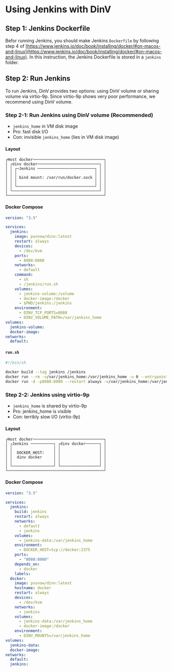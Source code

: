 # Using Jenkins with DinV


## Step 1: Jenkins Dockerfile

Befor running Jenkins, you should make Jenkins `Dockerfile` by following step 4 of [https://www.jenkins.io/doc/book/installing/docker/#on-macos-and-linux](https://www.jenkins.io/doc/book/installing/docker/#on-macos-and-linux).
In this instruction, the Jenkins Dockerfile is stored in a `jenkins` folder.

## Step 2: Run Jenkins

To run Jenkins, DinV provides two options: using DinV volume or sharing volume via virtio-9p.
Since virtio-9p shows very poor performance, we recommend using DinV volume.

### Step 2-1: Run Jenkins using DinV volume (Recommended)

* `jenkins_home` in VM disk image
* Pro: fast disk I/O
* Con: invisible `jenkins_home` (lies in VM disk image)

#### Layout

```
┌Host docker───────────────────────────────┐
│ ┌dinv docker───────────────────────────┐ │
│ │ ┌─Jenkins ─────────────────────────┐ │ │
│ │ │                                  │ │ │
│ │ │ bind mount: /var/run/docker.sock │ │ │
│ │ │                                  │ │ │
│ │ └──────────────────────────────────┘ │ │
│ └──────────────────────────────────────┘ │
└──────────────────────────────────────────┘
```

#### Docker Compose

```yaml
version: "3.5"

services:
  jenkins:
    image: pusnow/dinv:latest
    restart: always
    devices:
      - /dev/kvm
    ports:
      - 8080:8080
    networks:
      - default
    command:
      - sh
      - /jenkins/run.sh
    volumes:
      - jenkins-volume:/volume
      - docker-image:/docker
      - $PWD/jenkins:/jenkins
    environment:
      - DINV_TCP_PORTS=8080
      - DINV_VOLUME_PATH=/var/jenkins_home
volumes: 
  jenkins-volume:
  docker-image:
networks:
  default:
```

#### `run.sh`

```sh
#!/bin/sh

docker build --tag jenkins /jenkins
docker run --rm -v/var/jenkins_home:/var/jenkins_home -u 0 --entrypoint "" jenkins chown -R jenkins:jenkins /var/jenkins_home
docker run -d -p8080:8080 --restart always -v/var/jenkins_home:/var/jenkins_home -v/var/lib/docker.sock:/var/lib/docker.sock jenkins
```


### Step 2-2: Jenkins using virtio-9p

* `jenkins_home` is shared by virtio-9p
* Pro: jenkins_home is visible
* Con: terribly slow I/O (virtio-9p)


#### Layout

```
┌Host docker───────────────────────────────┐
│ ┌Jenkins ──────────┐ ┌dinv docker──────┐ │
│ │                  │ │                 │ │
│ │  DOCKER_HOST:    │ │                 │ │
│ │  dinv docker     │ │                 │ │
│ │                  │ │                 │ │
│ └──────────────────┘ └─────────────────┘ │
└──────────────────────────────────────────┘
```

#### Docker Compose

```yaml
version: "3.5"

services:
  jenkins:
    build: jenkins
    restart: always
    networks: 
      - default
      - jenkins
    volumes:
      - jenkins-data:/var/jenkins_home
    environment:
      - DOCKER_HOST=tcp://docker:2375
    ports:
      - "8080:8080"
    depends_on: 
      - docker
    labels:
  docker:
    image: pusnow/dinv:latest
    hostname: docker
    restart: always
    devices:
      - /dev/kvm
    networks:
      - jenkins
    volumes:
      - jenkins-data:/var/jenkins_home
      - docker-image:/docker
    environment:
      - DINV_MOUNTS=/var/jenkins_home
volumes: 
  jenkins-data:
  docker-image:
networks:
  default:
  jenkins:
```